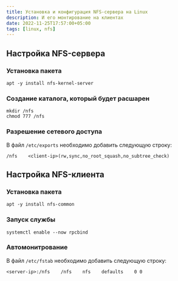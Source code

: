 ```yaml
---
title: Установка и конфигурация NFS-сервера на Linux
description: И его монтирование на клиентах
date: 2022-11-25T17:57:00+05:00
tags: [linux, nfs]
---
```

## Настройка NFS-сервера

### Установка пакета
```shell
apt -y install nfs-kernel-server
```

### Создание каталога, который будет расшарен
```shell
mkdir /nfs
chmod 777 /nfs
```

### Разрешение сетевого доступа
В файл `/etc/exports` необходимо добавить следующую строку:

```config
/nfs 	<client-ip>(rw,sync,no_root_squash,no_subtree_check)
```

## Настройка NFS-клиента

### Установка пакета
```shell
apt -y install nfs-common
```

### Запуск службы
``` shell
systemctl enable --now rpcbind
```

### Автомонитрование
В файл `/etc/fstab` необходимо добавить следующую строку:

```shell
<server-ip>:/nfs    /nfs    nfs    defaults    0 0
```
